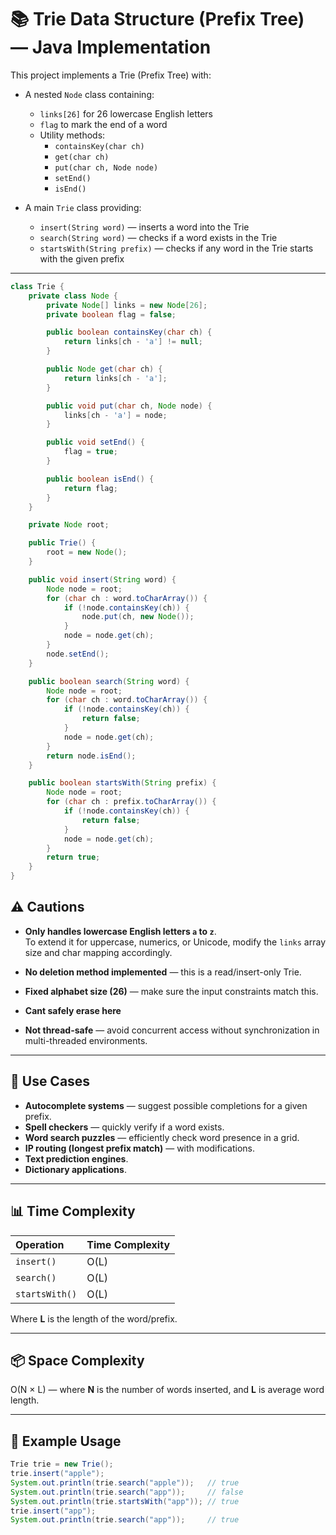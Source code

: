 
# 📚 Trie Data Structure (Prefix Tree) — Java Implementation


This project implements a Trie (Prefix Tree) with:

- A nested `Node` class containing:
  - `links[26]` for 26 lowercase English letters
  - `flag` to mark the end of a word
  - Utility methods:
    - `containsKey(char ch)`
    - `get(char ch)`
    - `put(char ch, Node node)`
    - `setEnd()`
    - `isEnd()`

- A main `Trie` class providing:
  - `insert(String word)` — inserts a word into the Trie
  - `search(String word)` — checks if a word exists in the Trie
  - `startsWith(String prefix)` — checks if any word in the Trie starts with the given prefix

---

```java
class Trie {
    private class Node {
        private Node[] links = new Node[26];
        private boolean flag = false;

        public boolean containsKey(char ch) {
            return links[ch - 'a'] != null;
        }

        public Node get(char ch) {
            return links[ch - 'a'];
        }

        public void put(char ch, Node node) {
            links[ch - 'a'] = node;
        }

        public void setEnd() {
            flag = true;
        }

        public boolean isEnd() {
            return flag;
        }
    }

    private Node root;

    public Trie() {
        root = new Node();
    }

    public void insert(String word) {
        Node node = root;
        for (char ch : word.toCharArray()) {
            if (!node.containsKey(ch)) {
                node.put(ch, new Node());
            }
            node = node.get(ch);
        }
        node.setEnd();
    }

    public boolean search(String word) {
        Node node = root;
        for (char ch : word.toCharArray()) {
            if (!node.containsKey(ch)) {
                return false;
            }
            node = node.get(ch);
        }
        return node.isEnd();
    }

    public boolean startsWith(String prefix) {
        Node node = root;
        for (char ch : prefix.toCharArray()) {
            if (!node.containsKey(ch)) {
                return false;
            }
            node = node.get(ch);
        }
        return true;
    }
}

```

## ⚠️ Cautions

- **Only handles lowercase English letters `a` to `z`**.  
  To extend it for uppercase, numerics, or Unicode, modify the `links` array size and char mapping accordingly.
  
- **No deletion method implemented** — this is a read/insert-only Trie.

- **Fixed alphabet size (26)** — make sure the input constraints match this.

- **Cant safely erase here** 

- **Not thread-safe** — avoid concurrent access without synchronization in multi-threaded environments.

---

## 📖 Use Cases

- **Autocomplete systems** — suggest possible completions for a given prefix.
- **Spell checkers** — quickly verify if a word exists.
- **Word search puzzles** — efficiently check word presence in a grid.
- **IP routing (longest prefix match)** — with modifications.
- **Text prediction engines**.
- **Dictionary applications**.

---

## 📊 Time Complexity

| Operation   | Time Complexity |
|:------------|:----------------|
| `insert()`   | O(L) |
| `search()`   | O(L) |
| `startsWith()` | O(L) |

Where **L** is the length of the word/prefix.

---

## 📦 Space Complexity

O(N × L) — where **N** is the number of words inserted, and **L** is average word length.

---

## 📌 Example Usage

```java
Trie trie = new Trie();
trie.insert("apple");
System.out.println(trie.search("apple"));   // true
System.out.println(trie.search("app"));     // false
System.out.println(trie.startsWith("app")); // true
trie.insert("app");
System.out.println(trie.search("app"));     // true

```
